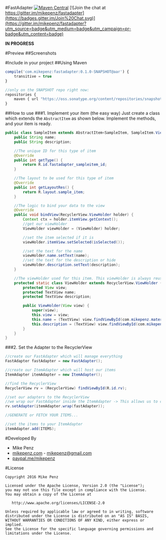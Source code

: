 #FastAdapter  [![Maven Central](https://maven-badges.herokuapp.com/maven-central/com.mikepenz/fastadapter/badge.svg?style=flat)](https://maven-badges.herokuapp.com/maven-central/com.mikepenz/fastadapter) [![Join the chat at https://gitter.im/mikepenz/fastadapter](https://badges.gitter.im/Join%20Chat.svg)](https://gitter.im/mikepenz/fastadapter?utm_source=badge&utm_medium=badge&utm_campaign=pr-badge&utm_content=badge)

**IN PROGRESS**

#Preview
##Screenshots

#Include in your project
##Using Maven
```javascript
compile('com.mikepenz:fastadapter:0.1.0-SNAPSHOT@aar') {
	transitive = true
}

//only on the SNAPSHOT repo right now:
repositories {
    maven { url "https://oss.sonatype.org/content/repositories/snapshots/" }
}
```

##How to use
###1. Implement your item (the easy way)
Just create a class which extends the `AbstractItem` as shown below. Implement the methods, and your item is ready.
```java
public class SampleItem extends AbstractItem<SampleItem, SampleItem.ViewHolder> {
    public String name;
    public String description;

    //The unique ID for this type of item
    @Override
    public int getType() {
        return R.id.fastadapter_sampleitem_id;
    }

    //The layout to be used for this type of item
    @Override
    public int getLayoutRes() {
        return R.layout.sample_item;
    }

    //The logic to bind your data to the view
    @Override
    public void bindView(RecyclerView.ViewHolder holder) {
        Context ctx = holder.itemView.getContext();
        //get our viewHolder
        ViewHolder viewHolder = (ViewHolder) holder;

        //set the item selected if it is
        viewHolder.itemView.setSelected(isSelected());

        //set the text for the name
        viewHolder.name.setText(name);
        //set the text for the description or hide
        viewHolder.description.setText(description);
    }

    //The viewHolder used for this item. This viewHolder is always reused by the RecyclerView so scrolling is blazing fast
    protected static class ViewHolder extends RecyclerView.ViewHolder {
        protected View view;
        protected TextView name;
        protected TextView description;

        public ViewHolder(View view) {
            super(view);
            this.view = view;
            this.name = (TextView) view.findViewById(com.mikepenz.materialdrawer.R.id.material_drawer_name);
            this.description = (TextView) view.findViewById(com.mikepenz.materialdrawer.R.id.material_drawer_description);
        }
    }
}

```

###2. Set the Adapter to the RecyclerView
```java
//create our FastAdapter which will manage everything
FastAdapter fastAdapter = new FastAdapter();

//create our ItemAdapter which will host our items
ItemAdapter itemAdapter = new ItemAdapter();

//find the RecyclerView
RecyclerView rv = (RecyclerView) findViewById(R.id.rv);

//set our adapters to the RecyclerView
//we wrap our FastAdapter inside the ItemAdapter -> This allows us to chain adapters for more complex useCases
rv.setAdapter(itemAdapter.wrap(fastAdapter));

//GENERATE or FETCH YOUR ITEMS...

//set the items to your ItemAdapter
itemAdapter.add(ITEMS);

```


#Developed By

* Mike Penz 
 * [mikepenz.com](http://mikepenz.com) - <mikepenz@gmail.com>
 * [paypal.me/mikepenz](http://paypal.me/mikepenz)

#License

    Copyright 2016 Mike Penz

    Licensed under the Apache License, Version 2.0 (the "License");
    you may not use this file except in compliance with the License.
    You may obtain a copy of the License at

       http://www.apache.org/licenses/LICENSE-2.0

    Unless required by applicable law or agreed to in writing, software
    distributed under the License is distributed on an "AS IS" BASIS,
    WITHOUT WARRANTIES OR CONDITIONS OF ANY KIND, either express or implied.
    See the License for the specific language governing permissions and
    limitations under the License.
